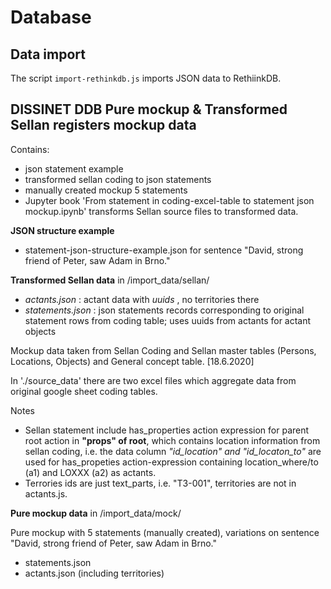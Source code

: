 # Database

## Data import

The script `import-rethinkdb.js` imports JSON data to RethiinkDB.

## DISSINET DDB Pure mockup & Transformed Sellan registers mockup data

Contains:
* json statement example
* transformed sellan coding to json statements
* manually created mockup 5 statements
* Jupyter book 'From statement in coding-excel-table  to statement json mockup.ipynb' transforms Sellan source files to transformed data.


__JSON structure example__
* statement-json-structure-example.json  for sentence "David, strong friend of Peter, saw Adam in Brno."

__Transformed Sellan data__  in  /import_data/sellan/
* *actants.json*  :  actant data with *uuids* , no territories there
* *statements.json* : json statements records corresponding to original statement rows from coding table; uses uuids from actants for actant objects 

Mockup data taken from Sellan Coding and Sellan master tables (Persons, Locations, Objects) and General concept table. [18.6.2020]

In './source_data' there are two excel files which aggregate data from original google sheet coding tables.

Notes
* Sellan statement include has_properties action expression for parent root action in __"props" of root__, which contains location information from sellan coding, i.e.  the data column *"id_location" and "id_locaton_to"*  are used for has_propeties action-expression containing location_where/to (a1) and  LOXXX (a2)  as actants. 
*  Terrories ids are just text_parts, i.e. "T3-001", territories are not in actants.js.


__Pure mockup data__  in  /import_data/mock/

Pure mockup with 5 statements (manually created), variations on sentence "David, strong friend of Peter, saw Adam in Brno."

* statements.json
* actants.json (including territories)



  




